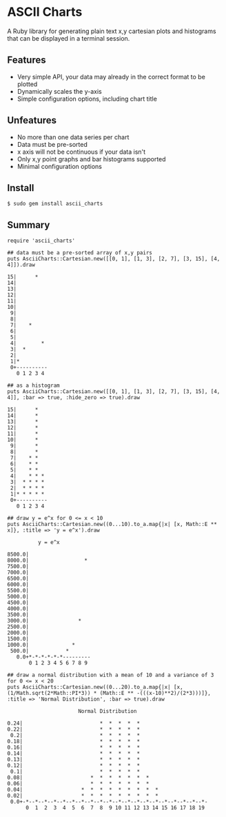 # ASCII Charts

A Ruby library for generating plain text x,y cartesian plots and histograms that can be displayed in a terminal session.

## Features

 * Very simple API, your data may already in the correct format to be plotted
 * Dynamically scales the y-axis
 * Simple configuration options, including chart title

## Unfeatures

 * No more than one data series per chart
 * Data must be pre-sorted 
 * x axis will not be continuous if your data isn't
 * Only x,y point graphs and bar histograms supported
 * Minimal configuration options

## Install

    $ sudo gem install ascii_charts

## Summary

    require 'ascii_charts'
    
    ## data must be a pre-sorted array of x,y pairs
    puts AsciiCharts::Cartesian.new([[0, 1], [1, 3], [2, 7], [3, 15], [4, 4]]).draw
    
    15|      *   
    14|          
    13|          
    12|          
    11|          
    10|          
     9|          
     8|          
     7|    *     
     6|          
     5|          
     4|        * 
     3|  *       
     2|          
     1|*         
     0+----------
       0 1 2 3 4 
    
    ## as a histogram
    puts AsciiCharts::Cartesian.new([[0, 1], [1, 3], [2, 7], [3, 15], [4, 4]], :bar => true, :hide_zero => true).draw
    
    15|      *   
    14|      *   
    13|      *   
    12|      *   
    11|      *   
    10|      *   
     9|      *   
     8|      *   
     7|    * *   
     6|    * *   
     5|    * *   
     4|    * * * 
     3|  * * * * 
     2|  * * * * 
     1|* * * * * 
     0+----------
       0 1 2 3 4 
    
    ## draw y = e^x for 0 <= x < 10
    puts AsciiCharts::Cartesian.new((0...10).to_a.map{|x| [x, Math::E ** x]}, :title => 'y = e^x').draw
    
              y = e^x          
     
    8500.0|                    
    8000.0|                  * 
    7500.0|                    
    7000.0|                    
    6500.0|                    
    6000.0|                    
    5500.0|                    
    5000.0|                    
    4500.0|                    
    4000.0|                    
    3500.0|                    
    3000.0|                *   
    2500.0|                    
    2000.0|                    
    1500.0|                    
    1000.0|              *     
     500.0|            *       
       0.0+*-*-*-*-*-*---------
           0 1 2 3 4 5 6 7 8 9 
    
    ## draw a normal distribution with a mean of 10 and a variance of 3 for 0 <= x < 20
    puts AsciiCharts::Cartesian.new((0...20).to_a.map{|x| [x, (1/Math.sqrt(2*Math::PI*3)) * (Math::E ** -(((x-10)**2)/(2*3)))]}, :title => 'Normal Distribution', :bar => true).draw
    
                           Normal Distribution                       
     
    0.24|                         *  *  *  *  *                      
    0.22|                         *  *  *  *  *                      
     0.2|                         *  *  *  *  *                      
    0.18|                         *  *  *  *  *                      
    0.16|                         *  *  *  *  *                      
    0.14|                         *  *  *  *  *                      
    0.13|                         *  *  *  *  *                      
    0.12|                         *  *  *  *  *                      
     0.1|                         *  *  *  *  *                      
    0.08|                      *  *  *  *  *  *  *                   
    0.06|                      *  *  *  *  *  *  *                   
    0.04|                   *  *  *  *  *  *  *  *  *                
    0.02|                   *  *  *  *  *  *  *  *  *                
     0.0+-*--*--*--*--*--*--*--*--*--*--*--*--*--*--*--*--*--*--*--*-
          0  1  2  3  4  5  6  7  8  9 10 11 12 13 14 15 16 17 18 19 


